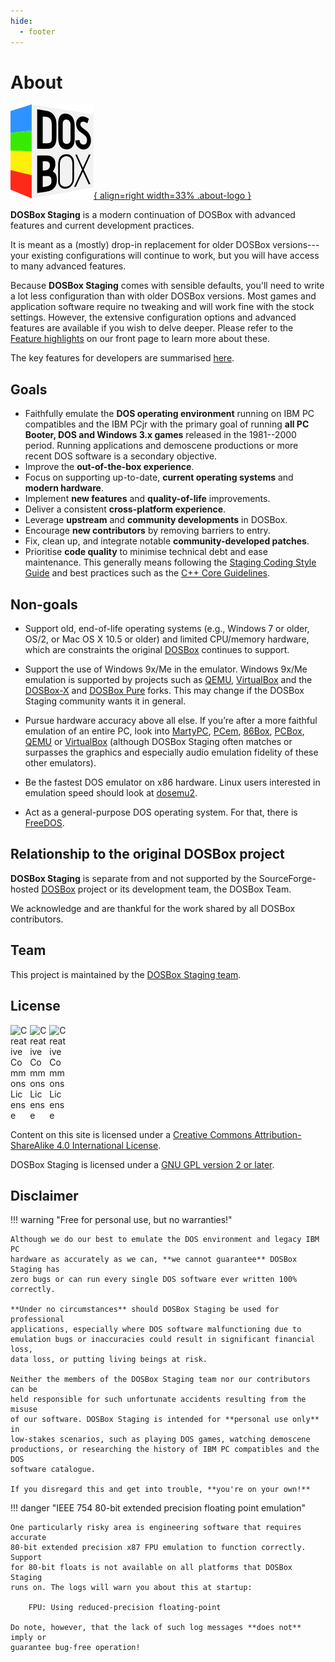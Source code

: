 ```yaml
---
hide:
  - footer
---
```


# About

[![DOSBox Staging](../assets/images/dosbox-staging-no-border.svg){ align=right width=33% .about-logo }](https://dosbox-staging.github.io/)

**DOSBox Staging** is a modern continuation of DOSBox with advanced features
and current development practices.

It is meant as a (mostly) drop-in replacement for older DOSBox versions---your
existing configurations will continue to work, but you will have access to
many advanced features.

Because **DOSBox Staging** comes with sensible defaults, you'll need to write
a lot less configuration than with older DOSBox versions. Most games and
application software require no tweaking and will work fine with the stock
settings. However, the extensive configuration options and advanced features
are available if you wish to delve deeper. Please refer to the [Feature
highlights](../index.md#feature-highlights) on our front page to learn more
about these.

The key features for developers are summarised [here](https://github.com/dosbox-staging/dosbox-staging?tab=readme-ov-file#key-features-for-developers).


## Goals

- Faithfully emulate the **DOS operating environment** running on IBM PC
  compatibles and the IBM PCjr with the primary goal of running **all PC
  Booter, DOS and Windows 3.x games** released in the 1981--2000 period. Running
  applications and demoscene productions or more recent DOS software is a
  secondary objective.
- Improve the **out-of-the-box experience**.
- Focus on supporting up-to-date, **current operating systems** and **modern
 hardware**.
- Implement **new features** and **quality-of-life** improvements.
- Deliver a consistent **cross-platform experience**.
- Leverage **upstream** and **community developments** in DOSBox.
- Encourage **new contributors** by removing barriers to entry.
- Fix, clean up, and integrate notable **community-developed patches**.
- Prioritise **code quality** to minimise technical
  debt and ease maintenance. This generally means following the
  [Staging Coding Style Guide](https://github.com/dosbox-staging/dosbox-staging/blob/main/CONTRIBUTING.md#coding-style)
  and best practices such as the [C++ Core Guidelines](http://isocpp.github.io/CppCoreGuidelines/CppCoreGuidelines).


## Non-goals

- Support old, end-of-life operating systems (e.g., Windows 7 or older, OS/2,
  or Mac OS X 10.5 or older) and limited CPU/memory hardware, which are
  constraints the original [DOSBox](https://www.dosbox.com/) continues to
  support.

- Support the use of Windows 9x/Me in the emulator. Windows 9x/Me emulation
  is supported by projects such as [QEMU](https://www.qemu.org),
  [VirtualBox](https://www.virtualbox.org/) and the
  [DOSBox-X](https://www.dosbox-x.com/) and
  [DOSBox Pure](https://github.com/schellingb/dosbox-pure) forks.
  This may change if the DOSBox Staging community wants it in general.

- Pursue hardware accuracy above all else. If you’re after a more faithful
  emulation of an entire PC, look into
  [MartyPC](https://github.com/dbalsom/martypc),
  [PCem](https://pcem-emulator.co.uk/), [86Box](https://86box.net),
  [PCBox](https://pcbox.github.io/), [QEMU](https://www.qemu.org/)
  or [VirtualBox](https://www.virtualbox.org/)
  (although DOSBox Staging often matches or surpasses the graphics and
  especially audio emulation fidelity of these other emulators).

- Be the fastest DOS emulator on x86 hardware. Linux users interested in
  emulation speed should look at [dosemu2](https://github.com/dosemu2/dosemu2).

- Act as a general-purpose DOS operating system. For that, there is
  [FreeDOS](https://www.freedos.org/).


## Relationship to the original DOSBox project

**DOSBox Staging** is separate from and not supported by the
SourceForge-hosted [DOSBox](https://www.dosbox.com/) project or its
development team, the DOSBox Team.

We acknowledge and are thankful for the work shared by all DOSBox
contributors.


## Team

This project is maintained by the [DOSBox Staging
team](https://github.com/orgs/dosbox-staging/people).


## License

<div>
  <a rel="license" href="http://creativecommons.org/licenses/by-sa/4.0/" style="text-decoration: none">
    <img alt="Creative Commons License" style="width: 1.7rem; display: inline-block;" src="https://mirrors.creativecommons.org/presskit/icons/cc.svg">
    <img alt="Creative Commons License" style="width: 1.7rem; display: inline-block;" src="https://mirrors.creativecommons.org/presskit/icons/by.svg">
    <img alt="Creative Commons License" style="width: 1.7rem; display: inline-block;" src="https://mirrors.creativecommons.org/presskit/icons/sa.svg">
  </a>
</div>

Content on this site is licensed under a
[Creative Commons Attribution-ShareAlike 4.0 International License](https://creativecommons.org/licenses/by-sa/4.0/).

DOSBox Staging is licensed under a [GNU GPL version 2 or later](https://www.gnu.org/licenses/old-licenses/gpl-2.0.html).


## Disclaimer

!!! warning "Free for personal use, but no warranties!"

    Although we do our best to emulate the DOS environment and legacy IBM PC
    hardware as accurately as we can, **we cannot guarantee** DOSBox Staging has
    zero bugs or can run every single DOS software ever written 100%
    correctly.

    **Under no circumstances** should DOSBox Staging be used for professional
    applications, especially where DOS software malfunctioning due to
    emulation bugs or inaccuracies could result in significant financial loss,
    data loss, or putting living beings at risk.

    Neither the members of the DOSBox Staging team nor our contributors can be
    held responsible for such unfortunate accidents resulting from the misuse
    of our software. DOSBox Staging is intended for **personal use only** in
    low-stakes scenarios, such as playing DOS games, watching demoscene
    productions, or researching the history of IBM PC compatibles and the DOS
    software catalogue.

    If you disregard this and get into trouble, **you're on your own!**


!!! danger "IEEE 754 80-bit extended precision floating point emulation"

    One particularly risky area is engineering software that requires accurate
    80-bit extended precision x87 FPU emulation to function correctly. Support
    for 80-bit floats is not available on all platforms that DOSBox Staging
    runs on. The logs will warn you about this at startup:

        FPU: Using reduced-precision floating-point

    Do note, however, that the lack of such log messages **does not** imply or
    guarantee bug-free operation!
